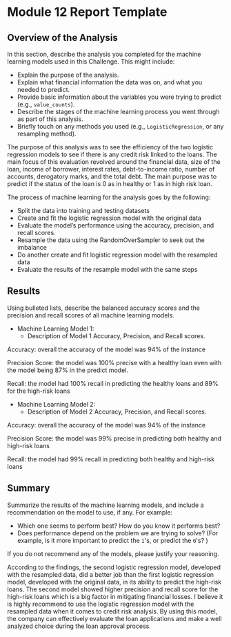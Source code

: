 # Module 12 Report Template

## Overview of the Analysis

In this section, describe the analysis you completed for the machine learning models used in this Challenge. This might include:

* Explain the purpose of the analysis.
* Explain what financial information the data was on, and what you needed to predict.
* Provide basic information about the variables you were trying to predict (e.g., `value_counts`).
* Describe the stages of the machine learning process you went through as part of this analysis.
* Briefly touch on any methods you used (e.g., `LogisticRegression`, or any resampling method).

The purpose of this analysis was to see the efficiency of the two logistic regression models to see if there is any credit risk linked to the loans. The main focus of this evaluation revolved around the financial data, size of the loan, income of borrower, interest rates, debt-to-income ratio, number of accounts, derogatory marks, and the total debt. The main purpose was to predict if the status of the loan is 0 as in healthy or 1 as in high risk loan. 

The process of machine learning for the analysis goes by the following:

- Split the data into training and testing datasets 
- Create and fit the logistic regression model with the original data 
- Evaluate the model’s performance using the accuracy, precision, and recall scores. 
- Resample the data using the RandomOverSampler to seek out the imbalance
- Do another create and fit logistic regression model with the resampled data
- Evaluate the results of the resample model with the same steps


## Results

Using bulleted lists, describe the balanced accuracy scores and the precision and recall scores of all machine learning models.

* Machine Learning Model 1:
  * Description of Model 1 Accuracy, Precision, and Recall scores.

Accuracy:
	overall the accuracy of the model was 94% of the instance

Precision Score:
	the model was 100% precise with a healthy loan even with the model being 87% in the predict 	model.

Recall:
	the model had 100% recall in predicting the healthy loans and 89% for the high-risk loans


* Machine Learning Model 2:
  * Description of Model 2 Accuracy, Precision, and Recall scores.

Accuracy:
	overall the accuracy of the model was 94% of the instance 

Precision Score:
	the model was 99% precise in predicting both healthy and high-risk loans

Recall:
	the model had 99% recall in predicting both healthy and high-risk loans 

## Summary

Summarize the results of the machine learning models, and include a recommendation on the model to use, if any. For example:
* Which one seems to perform best? How do you know it performs best?
* Does performance depend on the problem we are trying to solve? (For example, is it more important to predict the `1`'s, or predict the `0`'s? )

If you do not recommend any of the models, please justify your reasoning.

According to the findings, the second logistic regression model, developed with the resampled data, did a better job than the first logistic regression model, developed with the original data, in its ability to predict the high-risk loans. The second model showed higher precision and recall score for the high-risk loans which is a big factor in mitigating financial losses. I believe it is highly recommend to use the logistic regression model with the resampled data when it comes to credit risk analysis. By using this model, the company can effectively evaluate the loan applications and make a well analyzed choice during the loan approval process. 
